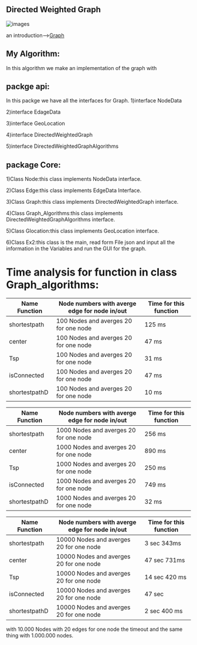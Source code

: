 ##  Directed Weighted Graph
![images](https://user-images.githubusercontent.com/86603326/145286722-dcdbf181-97f5-4f8c-9db1-57e1cc49047b.jpg)

an introduction-->[Graph](https://en.wikipedia.org/wiki/Directed_graph)

## My Algorithm:
In this algorithm we make an implementation of the graph with

packge api:
----
In this packge we have all the interfaces for Graph.
1)interface NodeData

2)interface EdageData

3)interface GeoLocation

4)interface DirectedWeightedGraph

5)interface DirectedWeightedGraphAlgorithms

package Core:
---
1)Class Node:this class implements NodeData interface.
                                                                    
2)Class Edge:this class implements EdgeData Interface.

3)Class Graph:this class implements DirectedWeightedGraph interface.

4)Class Graph_Algorithms:this class implements DirectedWeightedGraphAlgorithms interface.

5)Class Glocation:this class implements GeoLocation interface.

6)Class Ex2:this class is the main, read form File json and input all the information in the Variables and run the GUI for the graph.


# Time analysis for function in class Graph_algorithms:

|Name Function|Node numbers with averge edge for node in/out| Time for this function|
|-------------|---------------------------------------------|-----------------------|
|shortestpath |  100 Nodes and averges 20 for one node      |    125 ms             |   
|center       |  100 Nodes and averges 20 for one node      |    47 ms              |
|Tsp          |  100 Nodes and averges 20 for one node      |    31 ms              |
|isConnected  |  100 Nodes and averges 20 for one node      |    47 ms              |
|shortestpathD|  100 Nodes and averges 20 for one node      |    10 ms              |


|Name Function|Node numbers with averge edge for node in/out| Time for this function|
|-------------|---------------------------------------------|-----------------------|
|shortestpath |  1000 Nodes and averges 20 for one node     |    256 ms             |   
|center       |  1000 Nodes and averges 20 for one node     |    890 ms             |
|Tsp          |  1000 Nodes and averges 20 for one node     |    250 ms             |
|isConnected  |  1000 Nodes and averges 20 for one node     |    749 ms             |
|shortestpathD|  1000 Nodes and averges 20 for one node     |    32 ms              |

|Name Function|Node numbers with averge edge for node in/out| Time for this function|
|-------------|---------------------------------------------|-----------------------|
|shortestpath |  10000 Nodes and averges 20 for one node    |    3 sec 343ms        |   
|center       |  10000 Nodes and averges 20 for one node    |    47 sec 731ms       |
|Tsp          |  10000 Nodes and averges 20 for one node    |    14 sec 420 ms      |
|isConnected  |  10000 Nodes and averges 20 for one node    |    47 sec             |
|shortestpathD|  10000 Nodes and averges 20 for one node    |    2 sec 400 ms       |

with 10.000 Nodes with 20 edges for one node the timeout and the same thing with 1.000.000 nodes.











